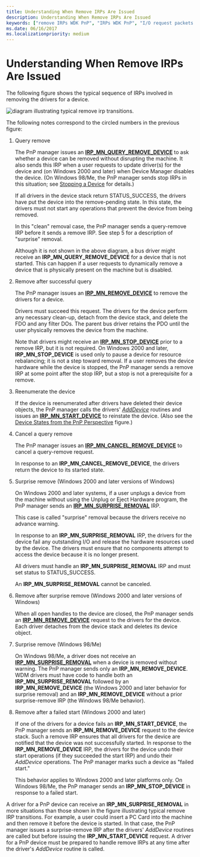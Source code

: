 ```yaml
---
title: Understanding When Remove IRPs Are Issued
description: Understanding When Remove IRPs Are Issued
keywords: ["remove IRPs WDK PnP", "IRPs WDK PnP", "I/O request packets WDK PnP"]
ms.date: 06/16/2017
ms.localizationpriority: medium
---
```


# Understanding When Remove IRPs Are Issued





The following figure shows the typical sequence of IRPs involved in removing the drivers for a device.

![diagram illustrating typical remove irp transitions.](images/rem-irps.png)

The following notes correspond to the circled numbers in the previous figure:

1.  Query remove

    The PnP manager issues an [**IRP\_MN\_QUERY\_REMOVE\_DEVICE**](./irp-mn-query-remove-device.md) to ask whether a device can be removed without disrupting the machine. It also sends this IRP when a user requests to update driver(s) for the device and (on Windows 2000 and later) when Device Manager disables the device. (On Windows 98/Me, the PnP manager sends stop IRPs in this situation; see [Stopping a Device](stopping-a-device.md) for details.)

    If all drivers in the device stack return STATUS\_SUCCESS, the drivers have put the device into the remove-pending state. In this state, the drivers must not start any operations that prevent the device from being removed.

    In this "clean" removal case, the PnP manager sends a query-remove IRP before it sends a remove IRP. See step 5 for a description of "surprise" removal.

    Although it is not shown in the above diagram, a bus driver might receive an **IRP\_MN\_QUERY\_REMOVE\_DEVICE** for a device that is not started. This can happen if a user requests to dynamically remove a device that is physically present on the machine but is disabled.

2.  Remove after successful query

    The PnP manager issues an [**IRP\_MN\_REMOVE\_DEVICE**](./irp-mn-remove-device.md) to remove the drivers for a device.

    Drivers must succeed this request. The drivers for the device perform any necessary clean-up, detach from the device stack, and delete the FDO and any filter DOs. The parent bus driver retains the PDO until the user physically removes the device from the machine.

    Note that drivers might receive an [**IRP\_MN\_STOP\_DEVICE**](./irp-mn-stop-device.md) prior to a remove IRP, but it is not required. On Windows 2000 and later, **IRP\_MN\_STOP\_DEVICE** is used only to pause a device for resource rebalancing; it is not a step toward removal. If a user removes the device hardware while the device is stopped, the PnP manager sends a remove IRP at some point after the stop IRP, but a stop is not a prerequisite for a remove.

3.  Reenumerate the device

    If the device is reenumerated after drivers have deleted their device objects, the PnP manager calls the drivers' [*AddDevice*](/windows-hardware/drivers/ddi/wdm/nc-wdm-driver_add_device) routines and issues an [**IRP\_MN\_START\_DEVICE**](./irp-mn-start-device.md) to reinstate the device. (Also see the [Device States from the PnP Perspective](state-transitions-for-pnp-devices.md#ddk-state-transitions-for-pnp-devices-kg) figure.)

4.  Cancel a query remove

    The PnP manager issues an [**IRP\_MN\_CANCEL\_REMOVE\_DEVICE**](./irp-mn-cancel-remove-device.md) to cancel a query-remove request.

    In response to an **IRP\_MN\_CANCEL\_REMOVE\_DEVICE**, the drivers return the device to its started state.

5.  Surprise remove (Windows 2000 and later versions of Windows)

    On Windows 2000 and later systems, if a user unplugs a device from the machine without using the Unplug or Eject Hardware program, the PnP manager sends an [**IRP\_MN\_SURPRISE\_REMOVAL**](./irp-mn-surprise-removal.md) IRP.

    This case is called "surprise" removal because the drivers receive no advance warning.

    In response to an **IRP\_MN\_SURPRISE\_REMOVAL** IRP, the drivers for the device fail any outstanding I/O and release the hardware resources used by the device. The drivers must ensure that no components attempt to access the device because it is no longer present.

    All drivers must handle an **IRP\_MN\_SURPRISE\_REMOVAL** IRP and must set status to STATUS\_SUCCESS.

    An **IRP\_MN\_SURPRISE\_REMOVAL** cannot be canceled.

6.  Remove after surprise remove (Windows 2000 and later versions of Windows)

    When all open handles to the device are closed, the PnP manager sends an [**IRP\_MN\_REMOVE\_DEVICE**](./irp-mn-remove-device.md) request to the drivers for the device. Each driver detaches from the device stack and deletes its device object.

7.  Surprise remove (Windows 98/Me)

    On Windows 98/Me, a driver does not receive an [**IRP\_MN\_SURPRISE\_REMOVAL**](./irp-mn-surprise-removal.md) when a device is removed without warning. The PnP manager sends only an **IRP\_MN\_REMOVE\_DEVICE**. WDM drivers must have code to handle both an **IRP\_MN\_SURPRISE\_REMOVAL** followed by an **IRP\_MN\_REMOVE\_DEVICE** (the Windows 2000 and later behavior for surprise removal) and an **IRP\_MN\_REMOVE\_DEVICE** without a prior surprise-remove IRP (the Windows 98/Me behavior).

8.  Remove after a failed start (Windows 2000 and later)

    If one of the drivers for a device fails an **IRP\_MN\_START\_DEVICE**, the PnP manager sends an **IRP\_MN\_REMOVE\_DEVICE** request to the device stack. Such a remove IRP ensures that all drivers for the device are notified that the device was not successfully started. In response to the **IRP\_MN\_REMOVE\_DEVICE** IRP, the drivers for the device undo their start operations (if they succeeded the start IRP) and undo their *AddDevice* operations. The PnP manager marks such a device as "failed start."

    This behavior applies to Windows 2000 and later platforms only. On Windows 98/Me, the PnP manager sends an **IRP\_MN\_STOP\_DEVICE** in response to a failed start.

A driver for a PnP device can receive an **IRP\_MN\_SURPRISE\_REMOVAL** in more situations than those shown in the figure illustrating typical remove IRP transitions. For example, a user could insert a PC Card into the machine and then remove it before the device is started. In that case, the PnP manager issues a surprise-remove IRP after the drivers' *AddDevice* routines are called but before issuing the **IRP\_MN\_START\_DEVICE** request. A driver for a PnP device must be prepared to handle remove IRPs at any time after the driver's *AddDevice* routine is called.

 

